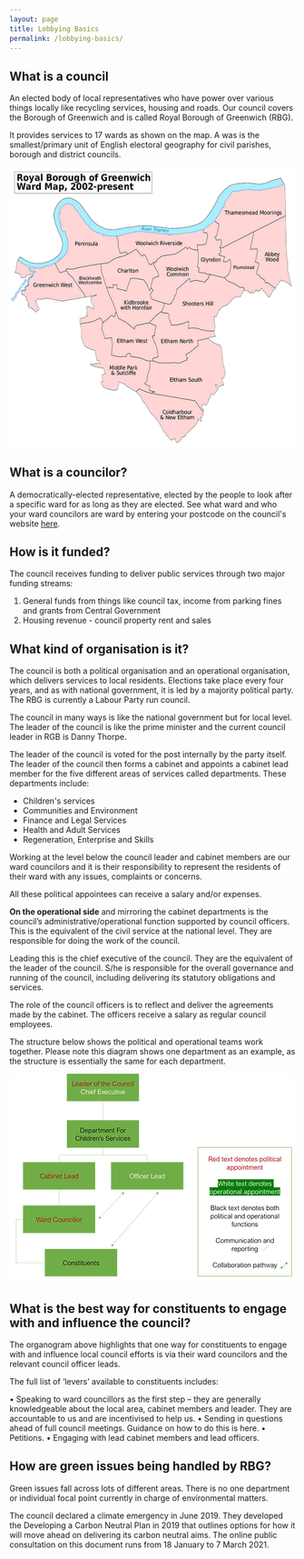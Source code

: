 ```yaml
---
layout: page
title: Lobbying Basics
permalink: /lobbying-basics/
---
```


## What is a council

An elected body of local representatives who have power over various things locally like recycling services, housing and roads. Our council covers the Borough of Greenwich and is called Royal Borough of Greenwich (RBG).

It provides services to 17 wards as shown on the map. A was is the smallest/primary unit of English electoral geography for civil parishes, borough and district councils.

![Royal Borough of Greenwich Ward Map, 2002-present](/assets/img/Greenwich_London_UK_labelled_ward_map.webp)


## What is a councilor?

A democratically-elected representative, elected by the people to look after a specific ward for as long as they are elected. See what ward and who your ward councilors are ward by entering your postcode on the council's website [here](https://www.royalgreenwich.gov.uk/info/200155/councillors_and_elected_officials/105/wards).

## How is it funded?
The council receives funding to deliver public services through two major funding streams:

1. General funds from things like council tax, income from parking fines and grants from Central Government 
2. Housing revenue - council property rent and sales

## What kind of organisation is it?

The council is both a political organisation and an operational organisation, which delivers services to local residents. Elections take place every four years, and as with national government, it is led by a majority political party. The RBG is currently a Labour Party run council. 

The council in many ways is like the national government but for local level. The leader of the council is like the prime minister and the current council leader in RGB is Danny Thorpe. 

The leader of the council is voted for the post internally by the party itself. The leader of the council then forms a cabinet and appoints a cabinet lead member for the five different areas of services called departments. These departments include:

* Children's services
* Communities and Environment 
* Finance and Legal Services
* Health and Adult Services 
* Regeneration, Enterprise and Skills 

Working at the level below the council leader and cabinet members are our ward councilors and it is their responsibility to represent the residents of their ward with any issues, complaints or concerns. 

​All these political appointees can receive a salary and/or expenses. 

**On the operational side** and mirroring the cabinet departments is the council’s administrative/operational function supported by council officers. This is the equivalent of the civil service at the national level. They are responsible for doing the work of the council.

Leading this is the chief executive of the council. They are the equivalent of the leader of the council. S/he is responsible for the overall governance and running of the council, including delivering its statutory obligations and services. 

The role of the council officers is to reflect and deliver the agreements made by the cabinet. The officers receive a salary as regular council employees. 

The structure below shows the political and operational teams work together. Please note this diagram shows one department as an example, as the structure is essentially the same for each department.

![Council Org Chart](/assets/img/council_org_chart.webp)

## What is the best way for constituents to engage with and influence the council?

The organogram above highlights that one way for constituents to engage with and influence local council efforts is via their ward councilors and the relevant council officer leads.

The full list of ‘levers’ available to constituents includes:

• Speaking to ward councillors as the first step – they are generally knowledgeable about the local area, cabinet members and leader. They are accountable to us and are incentivised to help us. 
• Sending in questions ahead of full council meetings. Guidance on how to do this is here. 
• Petitions.
• Engaging with lead cabinet members and lead officers.

## How are green issues being handled by RBG?

Green issues fall across lots of different areas. There is no one department or individual focal point currently in charge of environmental matters.

The council declared a climate emergency in June 2019. They developed the Developing a Carbon Neutral Plan in 2019 that outlines options for how it will move ahead on delivering its carbon neutral aims. The online public consultation on this document runs from 18 January to 7 March 2021.
